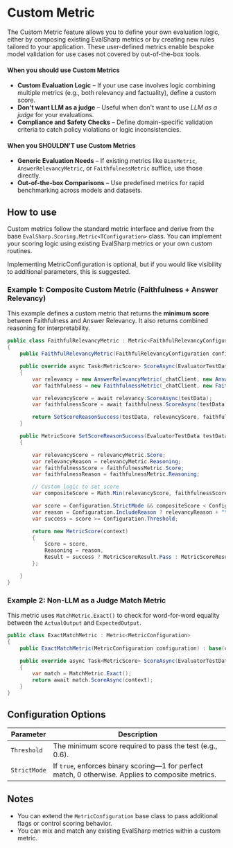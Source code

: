 # Custom Metric

The Custom Metric feature allows you to define your own evaluation logic, either by composing existing EvalSharp metrics or by creating new rules tailored to your application. These user-defined metrics enable bespoke model validation for use cases not covered by out-of-the-box tools.

#### When you should use Custom Metrics

- **Custom Evaluation Logic** – If your use case involves logic combining multiple metrics (e.g., both relevancy and factuality), define a custom score.
- **Don't want LLM as a judge** – Useful when don't want to use _LLM as a judge_ for your evaluations.
- **Compliance and Safety Checks** – Define domain-specific validation criteria to catch policy violations or logic inconsistencies.

#### When you SHOULDN'T use Custom Metrics

- **Generic Evaluation Needs** – If existing metrics like `BiasMetric`, `AnswerRelevancyMetric`, or `FaithfulnessMetric` suffice, use those directly.
- **Out-of-the-box Comparisons** – Use predefined metrics for rapid benchmarking across models and datasets.

## How to use

Custom metrics follow the standard metric interface and derive from the base `EvalSharp.Scoring.Metric<TConfiguration>` class. You can implement your scoring logic using existing EvalSharp metrics or your own custom routines.

Implementing MetricConfiguration is optional, but if you would like visibility to additional parameters, this is suggested.

### Example 1: Composite Custom Metric (Faithfulness + Answer Relevancy)

This example defines a custom metric that returns the **minimum score** between Faithfulness and Answer Relevancy. It also returns combined reasoning for interpretability.

```csharp
public class FaithfulRelevancyMetric : Metric<FaithfulRelevancyConfiguration>
{
    public FaithfulRelevancyMetric(FaithfulRelevancyConfiguration configuration) : base(configuration) { }

    public override async Task<MetricScore> ScoreAsync(EvaluatorTestData testData)
    {
        var relevancy = new AnswerRelevancyMetric(_chatClient, new AnswerRelevancyMetricConfiguration());
        var faithfulness = new FaithfulnessMetric(_chatClient, new FaithfulnessMetricConfiguration());

        var relevancyScore = await relevancy.ScoreAsync(testData);
        var faithfulnessScore = await faithfulness.ScoreAsync(testData);

        return SetScoreReasonSuccess(testData, relevancyScore, faithfulnessScore);
    }

    public MetricScore SetScoreReasonSuccess(EvaluatorTestData testData, MetricScore relevancyMetric, MetricScore faithfulnessMetric)
    {

        var relevancyScore = relevancyMetric.Score;
        var relevancyReason = relevancyMetric.Reasoning;
        var faithfulnessScore = faithfulnessMetric.Score;
        var faithfulnessReason = faithfulnessMetric.Reasoning;

        // Custom logic to set score
        var compositeScore = Math.Min(relevancyScore, faithfulnessScore);

        var score = Configuration.StrictMode && compositeScore < Configuration.Threshold ? 0 : compositeScore;
        var reason = Configuration.IncludeReason ? relevancyReason + "\n" + faithfulnessReason : null;
        var success = score >= Configuration.Threshold;

        return new MetricScore(context)
        {
            Score = score,
            Reasoning = reason,
            Result = success ? MetricScoreResult.Pass : MetricScoreResult.Fail
        };

    }
}
```

### Example 2: Non-LLM as a Judge Match Metric

This metric uses `MatchMetric.Exact()` to check for word-for-word equality between the `ActualOutput` and `ExpectedOutput`.

```csharp
public class ExactMatchMetric : Metric<MetricConfiguration>
{
    public ExactMatchMetric(MetricConfiguration configuration) : base(configuration) { }

    public override async Task<MetricScore> ScoreAsync(EvaluatorTestData testData)
    {
        var match = MatchMetric.Exact();
        return await match.ScoreAsync(context);
    }
}
```

## Configuration Options

| Parameter    | Description                                                                                        |
| ------------ | -------------------------------------------------------------------------------------------------- |
| `Threshold`  | The minimum score required to pass the test (e.g., 0.6).                                           |
| `StrictMode` | If `true`, enforces binary scoring—1 for perfect match, 0 otherwise. Applies to composite metrics. |

## Notes

- You can extend the `MetricConfiguration` base class to pass additional flags or control scoring behavior.
- You can mix and match any existing EvalSharp metrics within a custom metric.
